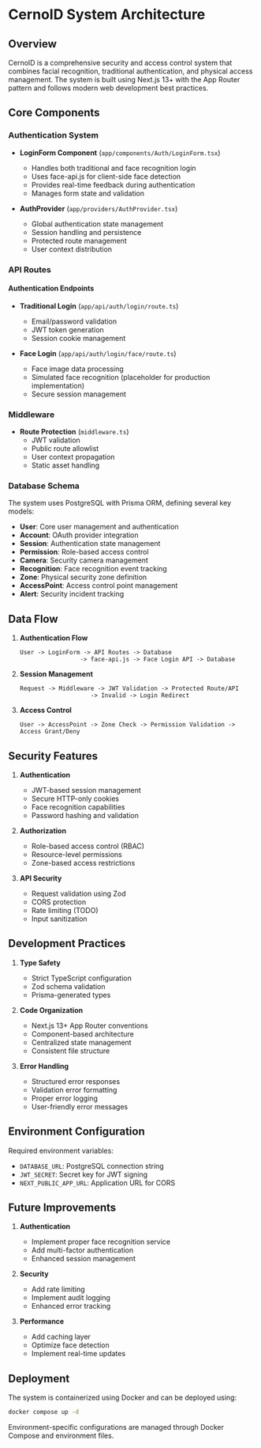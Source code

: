 # CernoID System Architecture

## Overview

CernoID is a comprehensive security and access control system that combines facial recognition, traditional authentication, and physical access management. The system is built using Next.js 13+ with the App Router pattern and follows modern web development best practices.

## Core Components

### Authentication System
- **LoginForm Component** (`app/components/Auth/LoginForm.tsx`)
  - Handles both traditional and face recognition login
  - Uses face-api.js for client-side face detection
  - Provides real-time feedback during authentication
  - Manages form state and validation

- **AuthProvider** (`app/providers/AuthProvider.tsx`)
  - Global authentication state management
  - Session handling and persistence
  - Protected route management
  - User context distribution

### API Routes

#### Authentication Endpoints
- **Traditional Login** (`app/api/auth/login/route.ts`)
  - Email/password validation
  - JWT token generation
  - Session cookie management

- **Face Login** (`app/api/auth/login/face/route.ts`)
  - Face image data processing
  - Simulated face recognition (placeholder for production implementation)
  - Secure session management

### Middleware
- **Route Protection** (`middleware.ts`)
  - JWT validation
  - Public route allowlist
  - User context propagation
  - Static asset handling

### Database Schema
The system uses PostgreSQL with Prisma ORM, defining several key models:

- **User**: Core user management and authentication
- **Account**: OAuth provider integration
- **Session**: Authentication state management
- **Permission**: Role-based access control
- **Camera**: Security camera management
- **Recognition**: Face recognition event tracking
- **Zone**: Physical security zone definition
- **AccessPoint**: Access control point management
- **Alert**: Security incident tracking

## Data Flow

1. **Authentication Flow**
   ```
   User -> LoginForm -> API Routes -> Database
                    -> face-api.js -> Face Login API -> Database
   ```

2. **Session Management**
   ```
   Request -> Middleware -> JWT Validation -> Protected Route/API
                       -> Invalid -> Login Redirect
   ```

3. **Access Control**
   ```
   User -> AccessPoint -> Zone Check -> Permission Validation -> Access Grant/Deny
   ```

## Security Features

1. **Authentication**
   - JWT-based session management
   - Secure HTTP-only cookies
   - Face recognition capabilities
   - Password hashing and validation

2. **Authorization**
   - Role-based access control (RBAC)
   - Resource-level permissions
   - Zone-based access restrictions

3. **API Security**
   - Request validation using Zod
   - CORS protection
   - Rate limiting (TODO)
   - Input sanitization

## Development Practices

1. **Type Safety**
   - Strict TypeScript configuration
   - Zod schema validation
   - Prisma-generated types

2. **Code Organization**
   - Next.js 13+ App Router conventions
   - Component-based architecture
   - Centralized state management
   - Consistent file structure

3. **Error Handling**
   - Structured error responses
   - Validation error formatting
   - Proper error logging
   - User-friendly error messages

## Environment Configuration

Required environment variables:
- `DATABASE_URL`: PostgreSQL connection string
- `JWT_SECRET`: Secret key for JWT signing
- `NEXT_PUBLIC_APP_URL`: Application URL for CORS

## Future Improvements

1. **Authentication**
   - Implement proper face recognition service
   - Add multi-factor authentication
   - Enhanced session management

2. **Security**
   - Add rate limiting
   - Implement audit logging
   - Enhanced error tracking

3. **Performance**
   - Add caching layer
   - Optimize face detection
   - Implement real-time updates

## Deployment

The system is containerized using Docker and can be deployed using:
```bash
docker compose up -d
```

Environment-specific configurations are managed through Docker Compose and environment files. 